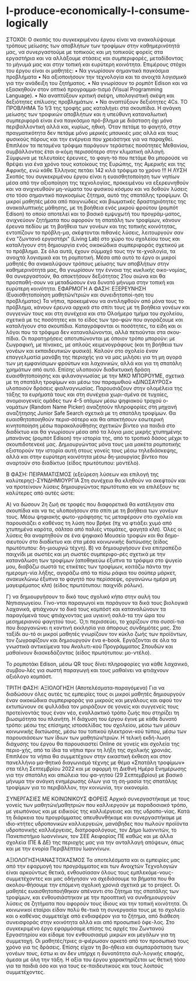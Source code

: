 # I-produce-economically-I-consume-logically
ΣΤΟΧΟΙ:
Ο σκοπός του συγκεκριμένου έργου είναι να ανακαλύψουμε τρόπους μείωσης των αποβλήτων των τροφίμων στην καθημερινότητά μας, να συνεργαστούμε με τοπικούς και μη τοπικούς φορείς στα εργαστήρια και να αλλάξουμε στάσεις και συμπεριφορές, μεταδίδοντας το μήνυμά μας και στην τοπική και ευρύτερη κοινότητα.
Επιμέρους στόχοι του έργου είναι οι μαθητές:
•	Να γνωρίσουν σημαντικά παγκόσμια προβλήματα
•	Να αξιοποιήσουν την τεχνολογία και τα ανοιχτά λογισμικά για την ανάδειξη του ζητήματος. 
•	Να γνωρίσουν το ρομπότ Edison και να εξασκηθούν στον οπτικό προγραμμα-τισμό (Visual Programming Language).
•	Να αναπτύξουν κριτική σκέψη, υπολογιστική σκέψη και δεξιότητες επίλυσης προβλημάτων.
•	Να αναπτύξουν δεξιότητες 4Cs.
ΤΟ ΠΡΟΒΛΗΜΑ
Το 1/3 της τροφής μας καταλήγει στα σκουπίδια. Η ανάγκη μείωσης των τροφικών αποβλήτων και η υπεύθυνη καταναλωτική συμπεριφορά είναι ένα παγκόσμιο πρό-βλημα με διάσταση όχι μόνο περιβαλλοντική αλλά και, κυρίως, ηθική. Όταν πετάμε το φαγητό, στην πραγματικότητα δεν πετάμε μόνο μερικές μπουκιές μας αλλά και τους φυσικούς πόρους και την ενέργεια που χρειάστηκε για να παραχθεί. Επιπλέον τα πεταμένα τρόφιμα παράγουν τεράστιες ποσότητες Μεθανίου, συμβάλλοντας έτσι α-κόμη περισσότερο στην κλιματική αλλαγή. Σύμφωνα με τελευταίες έρευνες, το φαγη-τό που πετάμε θα μπορούσε να θρέψει για ένα χρόνο τους κατοίκους της Ευρώπης, της Αμερικής και της Αφρικής, ενώ κάθε Έλληνας πετάει 142 κιλά τρόφιμα το χρόνο !!!
Η ΛΥΣΗ
Σκοπός του συγκεκριμένου έργου είναι η ευαισθητοποίηση των νηπίων μέσα από την αξιοποίηση της τεχνολογίας, προκειμένου να εξερευνηθούν και να ανιχνευθούν μη-νύματα του φυσικού κόσμου και να δοθούν λύσεις στο τόσο σημαντικό παγκοσμίως ζήτημα, αυτό της σπατάλης τροφίμων. Οι μικροί μαθητές μέσα από παιγνιώδεις και βιωματικές δραστηριότητες της ανακαλυπτικής μάθησης, με τη βοήθεια ενός μικρού φρούτου (ρομπότ Edison) το οποίο αποτελεί και το βασικό εμψυχωτή του προγράμ-ματος, ανιχνεύουν ζητήματα που αφορούν τη σπατάλη των τροφίμων, κάνουν έρευνα πεδίου με τη βοήθεια των γονέων και της τοπικής κοινότητας, εντοπίζουν το πρόβλη-μα, σκέφτονται πιθανές λύσεις, λειτουργούν σαν ένα "ζωντανό εργαστήρι" (Living Lab) στο χώρο του σχολείου τους και καταλήγουν στη δημιουργία ενός οικοκώδικα συμπεριφοράς σχετικού με το πρόβλημα. Σε όλα αυτά, έχουν σύμμαχό τους την τε-χνολογία, τα ανοιχτά λογισμικά και τη ρομποτική. 
Μέσα από αυτό το έργο οι μικροί μαθητές θα ανακαλύψουν τρόπους μείωσης των αποβλήτων στην καθημερινότητά μας, θα γνωρίσουν την έννοια της κυκλικής οικο-νομίας, θα συνεργαστούν, θα αποκτήσουν δεξιότητας 21ου αιώνα και θα προσπαθή-σουν να μεταδώσουν ένα δυνατό μήνυμα στην τοπική και ευρύτερη κοινότητα.
ΕΦΑΡΜΟΓΗ
Α ΦΑΣΗ: ΕΞΕΡΕΥΝΗΣΗ (Ευαισθητοποίηση μαθητών/τριών και συνειδητοποί-ηση του προβλήματος)
Τα νήπια, προκειμένου να αντιληφθούν από μόνα τους το πρόβλημα, κάνουν έρευνα αρχικά στο σπίτι τους με τη βοήθεια γονέων και συγγενών τους και στη συνέχεια και στο Ολοήμερο τμήμα του σχολείου, σχετικά με τις ποσότητες και το είδος των τρο-φών που αγοράζουμε και καταλήγουν στα σκουπίδια. Καταγράφονται οι ποσότητες, τα είδη και οι λόγοι που τα τρόφιμα δεν καταναλώνονται, αλλά πετιούνται στα σκου-πίδια. Οι παρατηρήσεις αποτυπώνονται με όποιον τρόπο μπορούν: με ζωγραφική, με πίνακες, με απλούς κειμενογράφους (και τη βοήθεια των γονέων και εκπαιδευτικών φυσικά). 
Καλούν στο σχολείο έναν επαγγελματία μανάβη της περιοχής για να μας μιλήσει για τη μη αγορά των μη εμφανίσιμων φρούτων και λαχανικών, αλλά και για τη σπατάλη χρημάτων από αυτό.
Επίσης υλοποιούν διαδικτυακή δράση ευαισθητοποίησης και φιλαναγνωσίας με την ΜΚΟ ΜΠΟΡΟΥΜΕ, σχετικά με τη σπατάλη τροφίμων και μέσω του παραμυθιού «ΔΙΝΩΣΑΥΡΟΣ» υλοποιούν δράσεις φιαλναγνωσίας.
Παρουσιάζουν στην ολομέλεια της τάξης τα ευρήματά τους και στη συνέχεια χωρι-σμένα σε τυχαίες, ανομοιογενείς ομάδες των 4-5 ατόμων μέσω ψηφιακού τροχού ο-νομάτων (Random Name Picker) αναζητούν πληροφορίες στη μηχανή αναζήτησης Junior Safe Search σχετικά με τη σπατάλη τροφίμων. Θα ευαισθητοποιηθούν περισ-σότερο και θα αποκτήσουν εσωτερική κινητοποίηση μέσω παρακολούθησης σχετικών βίντεο για παιδιά στο διαδίκτυο και θα γνωρίσουν μέσα από τα λόγια μιας μικρής χτυπημένης μπανάνας (ρομπότ Edison) την ιστορία της, από το τροπικό δάσος μέχρι το σκουπιδοτενεκέ μας. 
Δημιουργώντας μόνα τους μια μακέτα ρομποτικής εξιστορούν την ιστορία αυτή στους γονείς τους μέσω τηλεδιάσκεψης, αλλά και στην ευρύτερη κοινότητα μέσω δη-μιουργίας βίντεο που αναρτούν στο διαδίκτυο (είδος πρωτότυπου: μοντέλο).

Β ΦΑΣΗ: ΠΕΙΡΑΜΑΤΙΣΜΟΣ (εξεύρεση λύσεων και επιλογή της καλύτερης)-ΣΥΝΔΗΜΙΟΥΡΓΙΑ
Στη συνέχεια θα κληθούν να σκεφτούν και να προτείνουν λύσεις δημιουργώντας πρωτότυπα και να επιλέξουν τις καλύτερες από αυτές ώστε: 

Α) να δώσουν 2η ζωή σε τροφές που διαφορετικά θα κατέληγαν στα σκουπίδια και να τις υλοποιήσουν στο σπίτι με τη βοήθεια των γονέων τους. Μέσω ψηφιακής φωτο-γράφησης τις μεταφέρουν στο σχολείο και παρουσιάζει ο καθένας τη λύση που βρήκε (πχ να φτιάξει χυμό από χτυπημένα καρότα, σάλτσα από παλιές ντομάτες, φαγητά κλπ). Όλες οι λύσεις θα αναρτηθούν σε ένα ψηφιακό Μουσείο τροφών και θα δημο-σιευτούν στο διαδίκτυο και στα μέσα κοινωνικής δικτύωσης (είδος πρωτότυπου: δη-μιουργώ τέχνη).
Β) να δημιουργήσουν ένα επιτραπέζιο παιχνίδι με σωστές και μη σωστές συμπεριφο-ρές σχετικά με την κατανάλωση των τροφίμων (αποθηκεύω έξυπνα τα τρόφιμα στο ψυγείο μου, διαβάζω σωστά τις ετικέτες των τροφίμων, κοιτάζω πάντα την ημερομη-νία λήξης, αγοράζω από τα πίσω ράφια του σούπερ μάρκετ, ανακυκλώνω έξυπνα το φαγητό που περίσσεψε, οργανώνω ημέρα μη μαγειρέματος κλπ) (είδος πρωτότυπου: παιχνίδι ρόλων).

Γ) να δημιουργήσουν το δικό τους σχολικό κήπο στην αυλή του Νηπιαγωγείου. Γίνο-νται παραγωγοί και παράγουν τα δικά τους βιολογικά λαχανικά, φτιάχνουν το δικό τους κομπόστ και καταναλώνουν τα παραγόμενά τους φτιάχνοντας μια υγιεινή σαλά-τα την ώρα του μεσημεριανού φαγητού τους. Ό,τι περισσεύει, το χαρίζουν στα συσσί-τια που διοργανώνει η κοντινή εκκλησία για άπορους συνδημότες μας. Στο ταξίδι αυ-τό οι μικροί μαθητές γνωρίζουν τον κύκλο ζωής των προϊόντων, τον ζωγραφίζουν και δημιουργούν ένα e-book. Εργάζονται σε όλα τα γνωστικά αντικείμενα του Αναλυτι-κού Προγράμματος Σπουδών και μαθαίνουν διασκεδάζοντας (είδος πρωτότυπου: μο-ντέλο).

Το ρομποτάκι Edison, μέσω QR τους δίνει πληροφορίες για κάθε λαχανικό, συμβου-λές για σωστή παραγωγή και τους μαθαίνει να φτιάχνουν αξιόλογο κομπόστ.

ΤΡΙΤΗ ΦΑΣΗ: ΑΞΙΟΛΟΓΗΣΗ (Αποτελέσματα-παραγόμενα)
Για να διαδώσουν όλες αυτές τις εμπειρίες τους οι μικροί μαθητές δημιουργούν έναν οικοκώδικα συμπεριφοράς για μικρούς και μεγάλους και αφού τον εκτυπώνουν σε φυλλάδια τον μοιράζουν σε γονείς και συγγενείς τους προτείνοντάς τους έναν νέο, εναλλακτικό τρόπο ζωής που στηρίζει τη βιωσιμότητα του πλανήτη.
Η διάχυση του έργου έγινε με κάθε δυνατό τρόπο: μέσω της επίσημης ιστοσελίδας του σχολείου, μέσω των μέσων κοινωνικής δικτύωσης, μέσω του τοπικού ηλεκτρονι-κού τύπου, μέσω των παρουσιάσεων των ίδιων των μαθητών/τριών. Η τελική εκδή-λωση διάχυσης του έργου θα παρουσιαστεί Online σε γονείς και σχολεία της περιο-χής, από τα ίδια τα νήπια πριν τη λήξη της σχολικής χρονιάς.
Επιπλέον τα νήπια θα συμμετέχουν στην εικαστική έκθεση και στον πανελλήνιο μα-θητικό διαγωνισμό τέχνης με θέμα «Σπατάλη τροφίμων» στα τέλη Σεπτεμβρίου 2022 και με αφορμή τη Διεθνή Ημέρα Ενημέρωσης για την σπατάλη και απώλεια του φα-γητού (29 Σεπτεμβρίου) με βασικό μήνυμα την ανάγκη ενημέρωσης όλων για τη ση-μασία της σπατάλης τροφίμων για το περιβάλλον, την κοινωνία, την οικονομία.

ΣΥΝΕΡΓΑΣΙΕΣ ΜΕ ΚΟΙΝΩΝΙΚΟΥΣ ΦΟΡΕΙΣ
Αρχικά συνεργαστήκαμε με τους γονείς των μαθητών/μαθητριών που καλλιεργούν με παραδοσιακό τρόπο, με γεωπόνους και με ειδικούς της καλλιέργειας και της υδροπο-νίας.
Κατά τη διάρκεια του προγράμματος απευθυνθήκαμε και συνεργαστήκαμε με ιδιο-κτήτες υδροπονικών καλλιεργειών, μανάβηδες που πωλούν προϊόντα υδροπονικής καλλιέργειας, διατροφολόγους, τον Δήμο Ιωαννιτών, το Πανεπιστήμιο Ιωαννίνων, τον ΣΕΕ Αειφορίας ΠΕ καθώς και με άλλα σχολεία (ΠΕ & ΔΕ) της περιοχής μας για την ανταλλαγή απόψεων, όπως και με την ενορία Περιβλέπτου Ιωαννίνων.

ΑΞΙΟΛΟΓΗΣΗ/ΑΝΑΣΤΟΧΑΣΜΟΣ
Τα αποτελέσματα  και οι εμπειρίες μας από την εφαρμογή του προγράμματος και των Ανοιχτών Τεχνολογιών είναι αρκούντως θετικά, ενθουσίασαν όλους τους εμπλεκόμε-νους-συμμετέχοντες και μας οδήγησαν να σχεδιάσουμε τα βήματα που θα ακολου-θήσουμε την επόμενη σχολική χρονιά σχετικά με το project.
Οι μαθητές ευαισθητοποιήθηκαν απέναντι στο ζήτημα της σπατάλης των τροφίμων, και ενθουσιάστηκαν με την προοπτική να συνδημιουργούν λύσεις σε ζητήματα που αφορούν τους ίδιους και την τοπική κοινότητα. Οι κοινωνικοί εταίροι  είδαν πολύ θε-τικά τη συνεργασία τους με το σχολείο και ο καθένας συμμετείχε από ενδιαφέρον για το ζήτημα, από διάθεση συνεισφοράς στην κοινότητα  αλλά και από προσωπικό όφε-λος.
Στο συγκεκριμένο έργο εφαρμόσαμε επίσης τις αρχές του Ζωντανού Εργαστηρίου και είδαμε τον ενθουσιασμό μικρών και μεγάλων για τη συμμετοχή. Οι μαθητές/τριες α-φιέρωσαν αρκετό από τον προσωπικό τους χρόνο για τις δράσεις. Επίσης είχαν τη βο-ήθεια και συμπαράσταση των γονέων τους, έστω κι αν δεν υπήρχε η δυνατότητα συλ-λογικής επαφής, άμεσα με όλη την τάξη.
Η αξία του έργου χαρακτηρίζεται ως θετική τόσο για τα παιδιά όσο και για τους εκ-παιδευτικούς και τους λοιπούς συμμετέχοντες. 

